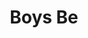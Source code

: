 --- 
title: "Boys Be"
publishdate: "2019-8-9T16:48:46+02:00"
src: "https://365manga.net/manga/boys-be"
image: "https://data.365manga.net/images/thumbnails/6631-boys-be.jpg"
description: "From Tokyopop: An anthology of stories about ordinary high school guys and their relationships...or lack thereof. Boys Be...takes a look at the trials of love and loss from a refreshing point of view and often adds interesting insight into what a relationship is like from an average guys point of view!"
---